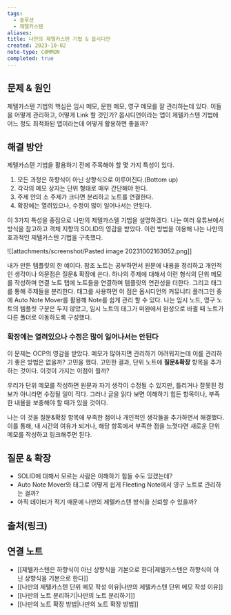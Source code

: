 ```yaml
---
tags:
  - 솔루션
  - 제텔카스텐
aliases: 
title: 나만의 제텔카스텐 기법 & 옵시디언
created: 2023-10-02
note-type: COMMON
completed: true
---
```



## 문제 & 원인

제텔카스텐 기법의 핵심은 임시 메모, 문헌 메모, 영구 메모를 잘 관리하는데 있다. 이들을 어떻게 관리하고, 어떻게 Link 할 것인가? 옵시디언이라는 앱이 제텔카스텐 기법에 어느 정도 최적화된 앱이라는데 어떻게 활용하면 좋을까?

## 해결 방안

제텔카스텐 기법을 활용하기 전에 주목해야 할 몇 가지 특성이 있다.

1.  모든 과정은 하향식이 아닌 상향식으로 이루어진다.(Bottom up)
2.  각각의 메모 상자는 단위 형태로 매우 간단해야 한다.
3.  주제 안의 소 주제가 크다면 분리하고 노트를 연결한다.
4.  확장에는 열려있으나, 수정이 많이 일어나서는 안된다.

이 3가지 특성을 중점으로 나만의 제텔카스텔 기법을 설명하겠다. 나는 여러 유튜브에서 방식을 참고하고 객체 지향의 SOLID의 영감을 받았다. 이런 방법을 이용해 나는 나만의 효과적인 제텔카스텐 기법을 구축했다.

![[attachments/screenshot/Pasted image 20231002163052.png]]

내가 만든 템플릿의 한 예이다. 참조 노트는 공부하면서 원문에 내용을 정리하고 개인적인 생각이나 의문점은 질문& 확장에 쓴다. 하나의 주제에 대해서 이런 형식의 단위 메모를 작성하며 연결 노트 탭에 노트들을 연결하며 템플릿의 연관성을 더한다.  그리고 태그를 통해 주제들을 분리한다. 태그를 사용하면 이 점은 옵시디언의 커뮤니티 플러그인 중에 Auto Note Mover를 활용해 Note를 쉽게 관리 할 수 있다.
나는 임시 노드, 영구 노트의 템플릿 구분은 두지 않았고, 임시 노트의 태그가 미완에서 완성으로 바뀔 때 노트가 다른 폴더로 이동하도록 구성했다.

### 확장에는 열려있으나 수정은 많이 일어나서는 안된다

이 문제는 OCP의 영감을 받았다. 메모가 많아지면 관리하기 어려워지는데 이를 관리하기 좋은 방법은 없을까? 고민을 했다. 고민한 결과, 단위 노트에 **질문&확장** 항목을 추가하는 것이다. 이것이 가지는 이점이 뭘까?

우리가 단위 메모를 작성하면 원문과 자기 생각이 수정될 수 있지만, 틀리거나 잘못된 정보가 아니라면 수정될 일이 적다. 그러나 글을 읽다 보면 이해하기 힘든 항목이나, 부족한 내욜을 보충해야 할 때가 있을 것이다. 

나는 이 것을 질문&확장 항목에 부족한 점이나 개인적인 생각들을 추가하면서 해결했다. 이를 통해, 내 시간의 여유가 되거나, 해당 항목에서 부족한 점을 느꼇다면 새로운 단위 메모를 작성하고 링크해주면 된다.


## 질문 & 확장

- SOLID에 대해서 모르는 사람은 이해하기 힘들 수도 있겠는데?
- Auto Note Mover와 태그로 어떻게 쉽게 Fleeting Note에서 영구 노트로 관리하는 걸까?
- 아직 데이터가 적기 때문에 나만의 제텔카스텐 방식을 신뢰할 수 있을까?

## 출처(링크)


## 연결 노트

- [[제텔카스텐은 하향식이 아닌 상향식을 기본으로 한다|제텔카스텐은 하향식이 아닌 상향식을 기본으로 한다]]
- [[나만의 제텔카스텐 단위 메모 작성 이유|나만의 제텔카스텐 단위 메모 작성 이유]]
- [[나만의 노트 분리하기|나만의 노트 분리하기]]
- [[나만의 노트 확장 방법|나만의 노트 확장 방법]]